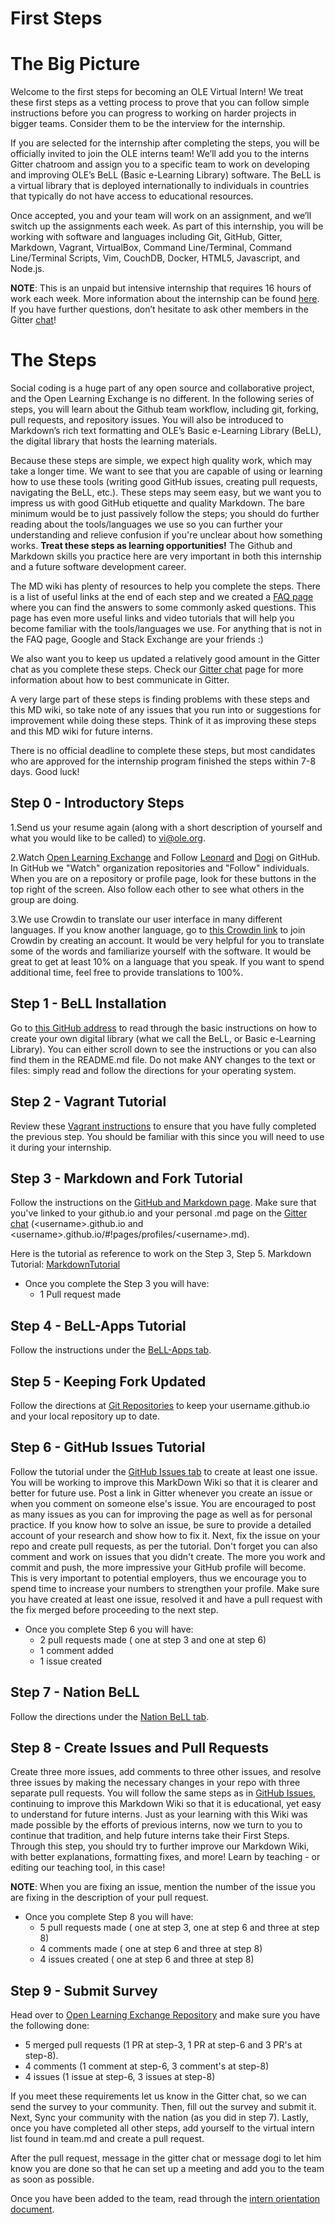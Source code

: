 # First Steps

# The Big Picture

Welcome to the first steps for becoming an OLE Virtual Intern! We treat these first steps as a vetting process to prove that you can follow simple instructions before you can progress to working on harder projects in bigger teams. Consider them to be the interview for the internship. 

If you are selected for the internship after completing the steps, you will be officially invited to join the OLE interns team! We’ll add you to the interns Gitter chatroom and assign you to a specific team to work on developing and improving OLE’s BeLL (Basic e-Learning Library) software. The BeLL is a virtual library that is deployed internationally to individuals in countries that typically do not have access to educational resources.

Once accepted, you and your team will work on an assignment, and we’ll switch up the assignments each week. As part of this internship, you will be working with software and languages including Git, GitHub, Gitter, Markdown, Vagrant, VirtualBox, Command Line/Terminal, Command Line/Terminal Scripts, Vim, CouchDB, Docker, HTML5, Javascript, and Node.js.

**NOTE**: This is an unpaid but intensive internship that requires 16 hours of work each week. More information about the internship can be found [here](https://www.indeed.com/jobs?q=%22virtual+software+engineer+intern%22&l=Cambridge,+MA). If you have further questions, don’t hesitate to ask other members in the Gitter [chat](chat.md)!

# The Steps

Social coding is a huge part of any open source and collaborative project, and the Open Learning Exchange is no different. In the following series of steps, you will learn about the Github team workflow, including git, forking, pull requests, and repository issues. You will also be introduced to Markdown’s rich text formatting and OLE’s Basic e-Learning Library (BeLL), the digital library that hosts the learning materials.

Because these steps are simple, we expect high quality work, which may take a longer time. We want to see that you are capable of using or learning how to use these tools (writing good GitHub issues, creating pull requests, navigating the BeLL, etc.). These steps may seem easy, but we want you to impress us with good GitHub etiquette and quality Markdown. The bare minimum would be to just passively follow the steps; you should do further reading about the tools/languages we use so you can further your understanding and relieve confusion if you're unclear about how something works. **Treat these steps as learning opportunities!** The Github and Markdown skills you practice here are very important in both this internship and a future software development career.

The MD wiki has plenty of resources to help you complete the steps. There is a list of useful links at the end of each step and we created a [FAQ page](faq.md) where you can find the answers to some commonly asked questions. This page has even more useful links and video tutorials that will help you become familiar with the tools/languages we use. For anything that is not in the FAQ page, Google and Stack Exchange are your friends :)

We also want you to keep us updated a relatively good amount in the Gitter chat as you complete these steps. Check our [Gitter chat](chat.md) page for more information about how to best communicate in Gitter.

A very large part of these steps is finding problems with these steps and this MD wiki, so take note of any issues that you run into or suggestions for improvement while doing these steps. Think of it as improving these steps and this MD wiki for future interns. 

There is no official deadline to complete these steps, but most candidates who are approved for the internship program finished the steps within 7-8 days. Good luck!


## Step 0 - Introductory Steps

1.Send us your resume again (along with a short description of yourself and what you would like to be called) to vi@ole.org.

2.Watch [Open Learning Exchange](https://github.com/open-learning-exchange/open-learning-exchange.github.io) and Follow [Leonard](https://github.com/leonardmensah) and [Dogi](https://github.com/dogi) on GitHub. In GitHub we "Watch" organization repositories and "Follow" individuals. When you are on a repository or profile page, look for these buttons in the top right of the screen.  Also follow each other to see what others in the group are doing.

3.We use Crowdin to translate our user interface in many different languages. If you know another language, go to [this Crowdin link](https://crowdin.com/project/open-learning-exchange/invite) to join Crowdin by creating an account. It would be very helpful for you to translate some of the words and familiarize yourself with the software. It would be great to get at least 10% on a language that you speak. If you want to spend additional time, feel free to provide translations to 100%.

## Step 1 - BeLL Installation

Go to [this GitHub address](https://github.com/dogi/ole--vagrant-vi) to read through the basic instructions on how to create your own digital library (what we call the BeLL, or Basic e-Learning Library). You can either scroll down to see the instructions or you can also find them in the README.md file. Do not make ANY changes to the text or files: simply read and follow the directions for your operating system.

## Step 2 - Vagrant Tutorial

Review these [Vagrant instructions](vagrant.md) to ensure that you have fully completed the previous step. You should be familiar with this since you will need to use it during your internship.

## Step 3 - Markdown and Fork Tutorial

Follow the instructions on the [GitHub and Markdown page](githubandmarkdown.md). Make sure that you've linked to your github.io and your personal .md page on the [Gitter chat](https://gitter.im/open-learning-exchange/chat) (&lt;username&gt;.github.io and &lt;username&gt;.github.io/#!pages/profiles/&lt;username&gt;.md).

Here is the tutorial as reference to work on the Step 3, Step 5.
Markdown Tutorial:
[MarkdownTutorial](https://github.com/adam-p/markdown-here/wiki/Markdown-Here-Cheatsheet)
- Once you complete the Step 3 you will have:
    * 1 Pull request made

## Step 4 - BeLL-Apps Tutorial

Follow the instructions under the [BeLL-Apps tab](bellapps.md).

## Step 5 - Keeping Fork Updated

Follow the directions at [Git Repositories](gitandrepositories.md) to keep your username.github.io and your local repository up to date.

## Step 6 - GitHub Issues Tutorial

Follow the tutorial under the [GitHub Issues tab](githubissues.md) to create at least one issue. You will be working to improve this MarkDown Wiki so that it is clearer and better for future use. Post a link in Gitter whenever you create an issue or when you comment on someone else's issue. You are encouraged to post as many issues as you can for improving the page as well as for personal practice. If you know how to solve an issue, be sure to provide a detailed account of your research and show how to fix it. Next, fix the issue on your repo and create pull requests, as per the tutorial. Don't forget you can also comment and work on issues that you didn't create. The more you work and commit and push, the more impressive your GitHub profile will become. This is very important to potential employers, thus we encourage you to spend time to increase your numbers to strengthen your profile. Make sure you have created at least one issue, resolved it and have a pull request with the fix merged before proceeding to the next step.

- Once you complete Step 6 you will have:
   * 2 pull requests made ( one at step 3 and one at step 6)
   * 1 comment added
   * 1 issue created

## Step 7 - Nation BeLL

Follow the directions under the [Nation BeLL tab](nation.md).

## Step 8 - Create Issues and Pull Requests

Create three more issues, add comments to three other issues, and resolve three issues by making the necessary changes in your repo with three separate pull requests. You will follow the same steps as in [GitHub Issues](githubissues.md), continuing to improve this Markdown Wiki so that it is educational, yet easy to understand for future interns. Just as your learning with this Wiki was made possible by the efforts of previous interns, now we turn to you to continue that tradition, and help future interns take their First Steps. Through this step, you should try to further improve our Markdown Wiki, with better explanations, formatting fixes, and more! Learn by teaching - or editing our teaching tool, in this case! 

**NOTE**: When you are fixing an issue, mention the number of the issue you are fixing in the description of your pull request.

- Once you complete Step 8 you will have:
   * 5 pull requests made ( one at step 3, one at step 6 and three at step 8)
   * 4 comments made ( one at step 6 and three at step 8)
   * 4 issues created ( one at step 6 and three at step 8)

## Step 9 - Submit Survey

Head over to [Open Learning Exchange Repository](https://github.com/open-learning-exchange/open-learning-exchange.github.io) and make sure you have the following done:

* 5 merged pull requests (1 PR at step-3, 1 PR at step-6 and 3 PR's at step-8).
* 4 comments (1 comment at step-6, 3 comment's at step-8)
* 4 issues (1 issue at step-6, 3 issues at step-8)

If you meet these requirements let us know in the Gitter chat, so we can send the survey to your community. Then, fill out the survey and submit it. Next, Sync your community with the nation (as you did in step 7). Lastly, once you have completed all other steps, add yourself to the virtual intern list found in team.md and create a pull request.

After the pull request, message in the gitter chat or message dogi to let him know you are done so that he can set up a meeting and add you to the team as soon as possible.

Once you have been added to the team, read through the [intern orientation document](internorientation.md).

